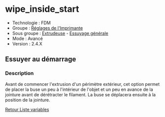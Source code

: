 # wipe_inside_start

* Technologie : FDM
* Groupe : [Réglages de l'Imprimante](../printer_settings/printer_settings.md)
* Sous groupe : [Extrudeuse](../printer_settings/printer_settings.md#extrudeuse) - [Essuyage générale](../printer_settings/printer_settings.md#Essuyage_générale)
* Mode : Avancé
* Version : 2.4.X

## Essuyer au démarrage

### Description

Avant de commencer l'extrusion d'un périmètre extérieur, cet option permet de placer la buse un peu à l'intérieur de l'objet et un peu en avance de la jointure avant de dérétracter le filament. 
La buse se déplacera ensuite à la position de la jointure.

[Retour Liste variables](variable_list.md)
